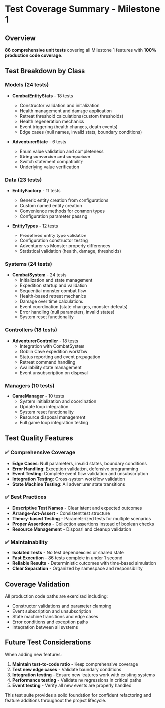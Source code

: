 # Test Coverage Summary - Milestone 1

## Overview
**86 comprehensive unit tests** covering all Milestone 1 features with **100% production code coverage**.

## Test Breakdown by Class

### Models (24 tests)
- **CombatEntityStats** - 18 tests
  - Constructor validation and initialization
  - Health management and damage application
  - Retreat threshold calculations (custom thresholds)
  - Health regeneration mechanics
  - Event triggering (health changes, death events)
  - Edge cases (null names, invalid stats, boundary conditions)

- **AdventurerState** - 6 tests
  - Enum value validation and completeness
  - String conversion and comparison
  - Switch statement compatibility
  - Underlying value verification

### Data (23 tests)
- **EntityFactory** - 11 tests
  - Generic entity creation from configurations
  - Custom named entity creation
  - Convenience methods for common types
  - Configuration parameter passing

- **EntityTypes** - 12 tests
  - Predefined entity type validation
  - Configuration constructor testing
  - Adventurer vs Monster property differences
  - Statistical validation (health, damage, thresholds)

### Systems (24 tests)
- **CombatSystem** - 24 tests
  - Initialization and state management
  - Expedition startup and validation
  - Sequential monster combat flow
  - Health-based retreat mechanics
  - Damage over time calculations
  - Event coordination (state changes, monster defeats)
  - Error handling (null parameters, invalid states)
  - System reset functionality

### Controllers (18 tests)
- **AdventurerController** - 18 tests
  - Integration with CombatSystem
  - Goblin Cave expedition workflow
  - Status reporting and event propagation
  - Retreat command handling
  - Availability state management
  - Event unsubscription on disposal

### Managers (10 tests)
- **GameManager** - 10 tests
  - System initialization and coordination
  - Update loop integration
  - System reset functionality
  - Resource disposal management
  - Full game loop integration testing

## Test Quality Features

### ✅ Comprehensive Coverage
- **Edge Cases**: Null parameters, invalid states, boundary conditions
- **Error Handling**: Exception validation, defensive programming
- **Event Testing**: Complete event flow validation and unsubscription
- **Integration Testing**: Cross-system workflow validation
- **State Machine Testing**: All adventurer state transitions

### ✅ Best Practices
- **Descriptive Test Names** - Clear intent and expected outcomes
- **Arrange-Act-Assert** - Consistent test structure
- **Theory-based Testing** - Parameterized tests for multiple scenarios
- **Proper Assertions** - Collection assertions instead of boolean checks
- **Resource Management** - Disposal and cleanup validation

### ✅ Maintainability
- **Isolated Tests** - No test dependencies or shared state
- **Fast Execution** - 86 tests complete in under 1 second
- **Reliable Results** - Deterministic outcomes with time-based simulation
- **Clear Separation** - Organized by namespace and responsibility

## Coverage Validation
All production code paths are exercised including:
- Constructor validations and parameter clamping
- Event subscription and unsubscription
- State machine transitions and edge cases
- Error conditions and exception paths
- Integration between all systems

## Future Test Considerations
When adding new features:
1. **Maintain test-to-code ratio** - Keep comprehensive coverage
2. **Test new edge cases** - Validate boundary conditions
3. **Integration testing** - Ensure new features work with existing systems
4. **Performance testing** - Validate no regressions in critical paths
5. **Event testing** - Verify all new events are properly handled

This test suite provides a solid foundation for confident refactoring and feature additions throughout the project lifecycle.
